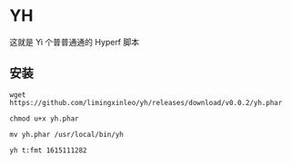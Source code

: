# YH

这就是 Yi 个普普通通的 Hyperf 脚本

## 安装

```shell
wget https://github.com/limingxinleo/yh/releases/download/v0.0.2/yh.phar

chmod u+x yh.phar

mv yh.phar /usr/local/bin/yh

yh t:fmt 1615111282
```


